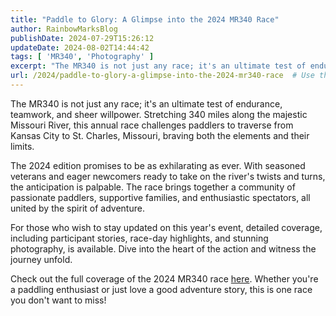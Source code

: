 ```yaml
---
title: "Paddle to Glory: A Glimpse into the 2024 MR340 Race"
author: RainbowMarksBlog
publishDate: 2024-07-29T15:26:12
updateDate: 2024-08-02T14:44:42
tags: [ 'MR340', 'Photography' ]
excerpt: "The MR340 is not just any race; it's an ultimate test of endurance, teamwork, and sheer willpower. Stretching 340 miles along the majestic Missouri River, this annual race challenges paddlers to traverse from Kansas City to St. Charles, Missouri, braving both the elements and their limits.  The 2024 edition promises to be as exhilarating as ever. With seasoned veterans and eager newcomers ready to take on the river&#39;s twists and turns, the anticipation is palpable. The race brings together a community of passionate paddlers, supportive families, and enthusiastic spectators, all united by the spirit of adventure.  "
url: /2024/paddle-to-glory-a-glimpse-into-the-2024-mr340-race  # Use the generated URL with year
---
```

<p>The MR340 is not just any race; it's an ultimate test of endurance, teamwork, and sheer willpower. Stretching 340 miles along the majestic Missouri River, this annual race challenges paddlers to traverse from Kansas City to St. Charles, Missouri, braving both the elements and their limits.</p>  <p>The 2024 edition promises to be as exhilarating as ever. With seasoned veterans and eager newcomers ready to take on the river&#39;s twists and turns, the anticipation is palpable. The race brings together a community of passionate paddlers, supportive families, and enthusiastic spectators, all united by the spirit of adventure.</p>  <p>For those who wish to stay updated on this year's event, detailed coverage, including participant stories, race-day highlights, and stunning photography, is available. Dive into the heart of the action and witness the journey unfold.</p>  <p>Check out the full coverage of the 2024 MR340 race <a href="https://rainbowmarks.com/MR340/2024/" rel="noreferrer" target="_new">here</a>. Whether you're a paddling enthusiast or just love a good adventure story, this is one race you don't want to miss!</p> 
